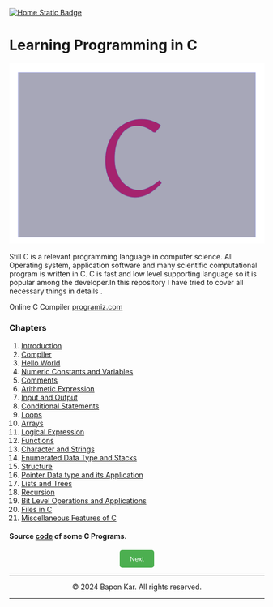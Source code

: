 
[![Home Static Badge](https://img.shields.io/badge/%F0%9F%8F%A0-Home-maker?style=plastic&labelColor=grey&color=black)
](https://baponkar.github.io/Learning-C)


# Learning Programming in C



![Cover Image](./image/c.png)

Still C is  a relevant programming language in computer science. All Operating system, application software and many scientific computational program is written in C. C is fast and low level supporting language so it is popular among the developer.In this repository I have tried to cover all necessary things in details .

Online C Compiler [programiz.com](https://www.programiz.com/c-programming/online-compiler/)


### Chapters 

1. [Introduction](./Introduction/Introduction)
2. [Compiler](./Gcc/Gcc)
3. [Hello World](./Hello-World/Hello-World)
4. [Numeric Constants and Variables](./Numeric-Constants-and-Variables/Numeric-Constants-and-Variables)
5. [Comments](./Comments/Comments)
6. [Arithmetic Expression](./Arithmetic-Expression/Arithmetic-Expression)
7. [Input and Output](./Input-and-Output/Input-and-Output)
8. [Conditional Statements](./Conditional-Statements/Conditional-Statements)
9. [Loops](./Loops/Loops)
10. [Arrays](./Arrays/Arrays)
11. [Logical Expression](./Logical-Expression/Logical-Expression)
12. [Functions](./Functions/Functions)
13. [Character and Strings](./Character-and-Strings/Character-and-Strings)
14. [Enumerated Data Type and Stacks](./Enumerated-Data-Type-and-Stacks/Enumerated-Data-Type-and-Stacks)
15. [Structure](./Structure/Structure)
16. [Pointer Data type and its Application](./Pointer-Data-Type-and-its-Application/Pointer-Data-Type-and-its-Application)
17. [Lists and Trees](./Lists-and-Trees/Lists-and-Trees)
18. [Recursion](./Recursion/Recursion)
19. [Bit Level Operations and Applications](./Bit-Level-Operations-and-Applications/Bit-Level-Operations-and-Applications)
20. [Files in C](./Files-in-C/Files-in-C)
21. [Miscellaneous Features of C](./Miscellaneous-Features-of-C/Miscellaneous-Features-of-C)

#### Source [code](https://github.com/baponkar/Learning-C/tree/main/src) of some C Programs.





<div style="text-align: center;">
     <button type="button" onclick="window.location.href='https://baponkar.github.io/Learning-C/Introduction/Introduction';" style="background-color: #4CAF50; color: white; padding: 10px 20px; border: none; border-radius: 5px; cursor: pointer;">
       Next
    </button>
</div>


<hr>
<div style="text-align: center;">
    © 2024 Bapon Kar. All rights reserved.
</div>
<hr>



<!--input type="text" name="name" />


Do you agree to the terms?
<input type="checkbox" name="terms" />

Choose your favorite color:
<input type="radio" name="color" value="red" /> Red
<input type="radio" name="color" value="green" /> Green
<input type="radio" name="color" value="blue" /> Blue


<input type="submit" value="Submit" />


<form>
  <label for="name">Name:</label>
  <input type="text" id="name" name="name"><br><br>
  <label for="email">Email:</label>
  <input type="email" id="email" name="email"><br><br>
  <input type="submit" value="Submit">
</form>

### What is the capital of France?

<form id="quizForm">
  <input type="radio" id="paris" name="capital" value="Paris">
  <label for="paris">Paris</label><br>
  <input type="radio" id="london" name="capital" value="London">
  <label for="london">London</label><br>
  <input type="radio" id="berlin" name="capital" value="Berlin">
  <label for="berlin">Berlin</label><br><br>
  <input type="button" onclick="checkAnswer()" value="Check Answer">
</form>

<p id="result"></p>

<script>
function checkAnswer() {
    var radios = document.getElementsByName('capital');
    var answer;
    for (var i = 0, length = radios.length; i < length; i++) {
        if (radios[i].checked) {
            answer = radios[i].value;
            break;
        }
    }

    var resultText;
    if (answer === "Paris") {
        resultText = "Correct!";
    } else {
        resultText = "Incorrect. The correct answer is Paris.";
    }
    
    document.getElementById("result").innerText = resultText;
}
</script-->

